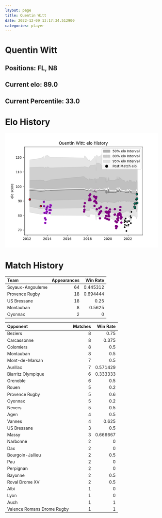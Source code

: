 ```yaml
---  
layout: page  
title: Quentin Witt  
date: 2022-12-09 13:17:34.512900  
categories: player  
---
```

# Quentin Witt

## Positions: FL, N8

## Current elo: 89.0

## Current Percentile: 33.0

# Elo History


![elo history](history_QuentinWitt.png)
# Match History


| Team             |   Appearances |   Win Rate |
|:-----------------|--------------:|-----------:|
| Soyaux-Angouleme |            64 |   0.445312 |
| Provence Rugby   |            18 |   0.694444 |
| US Bressane      |            18 |   0.25     |
| Montauban        |             8 |   0.5625   |
| Oyonnax          |             2 |   0        |

| Opponent                   |   Matches |   Win Rate |
|:---------------------------|----------:|-----------:|
| Beziers                    |         8 |   0.75     |
| Carcassonne                |         8 |   0.375    |
| Colomiers                  |         8 |   0.5      |
| Montauban                  |         8 |   0.5      |
| Mont-de-Marsan             |         7 |   0.5      |
| Aurillac                   |         7 |   0.571429 |
| Biarritz Olympique         |         6 |   0.333333 |
| Grenoble                   |         6 |   0.5      |
| Rouen                      |         5 |   0.2      |
| Provence Rugby             |         5 |   0.6      |
| Oyonnax                    |         5 |   0.2      |
| Nevers                     |         5 |   0.5      |
| Agen                       |         4 |   0.5      |
| Vannes                     |         4 |   0.625    |
| US Bressane                |         3 |   0.5      |
| Massy                      |         3 |   0.666667 |
| Narbonne                   |         2 |   0        |
| Dax                        |         2 |   0        |
| Bourgoin-Jallieu           |         2 |   0.5      |
| Pau                        |         2 |   0        |
| Perpignan                  |         2 |   0        |
| Bayonne                    |         2 |   0.5      |
| Roval Drome XV             |         2 |   0.5      |
| Albi                       |         1 |   0        |
| Lyon                       |         1 |   0        |
| Auch                       |         1 |   1        |
| Valence Romans Drome Rugby |         1 |   1        |